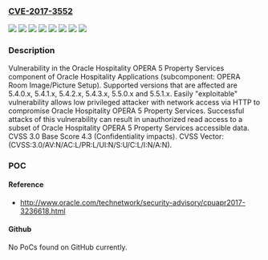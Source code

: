 ### [CVE-2017-3552](https://cve.mitre.org/cgi-bin/cvename.cgi?name=CVE-2017-3552)
![](https://img.shields.io/static/v1?label=Product&message=Hospitality%20OPERA%205%20Property%20Services&color=blue)
![](https://img.shields.io/static/v1?label=Version&message=5.4.0.x%20&color=brightgreen)
![](https://img.shields.io/static/v1?label=Version&message=5.4.1.x%20&color=brightgreen)
![](https://img.shields.io/static/v1?label=Version&message=5.4.2.x%20&color=brightgreen)
![](https://img.shields.io/static/v1?label=Version&message=5.4.3.x%20&color=brightgreen)
![](https://img.shields.io/static/v1?label=Version&message=5.5.0.x%20&color=brightgreen)
![](https://img.shields.io/static/v1?label=Version&message=5.5.1.x%20&color=brightgreen)
![](https://img.shields.io/static/v1?label=Vulnerability&message=Easily%20%22exploitable%22%20vulnerability%20allows%20low%20privileged%20attacker%20with%20network%20access%20via%20HTTP%20to%20compromise%20Oracle%20Hospitality%20OPERA%205%20Property%20Services.%20%20Successful%20attacks%20of%20this%20vulnerability%20can%20result%20in%20%20unauthorized%20read%20access%20to%20a%20subset%20of%20Oracle%20Hospitality%20OPERA%205%20Property%20Services%20accessible%20data.&color=brightgreen)

### Description

Vulnerability in the Oracle Hospitality OPERA 5 Property Services component of Oracle Hospitality Applications (subcomponent: OPERA Room Image/Picture Setup). Supported versions that are affected are 5.4.0.x, 5.4.1.x, 5.4.2.x, 5.4.3.x, 5.5.0.x and 5.5.1.x. Easily "exploitable" vulnerability allows low privileged attacker with network access via HTTP to compromise Oracle Hospitality OPERA 5 Property Services. Successful attacks of this vulnerability can result in unauthorized read access to a subset of Oracle Hospitality OPERA 5 Property Services accessible data. CVSS 3.0 Base Score 4.3 (Confidentiality impacts). CVSS Vector: (CVSS:3.0/AV:N/AC:L/PR:L/UI:N/S:U/C:L/I:N/A:N).

### POC

#### Reference
- http://www.oracle.com/technetwork/security-advisory/cpuapr2017-3236618.html

#### Github
No PoCs found on GitHub currently.

